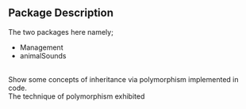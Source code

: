 ## Package Description
The two packages here namely;  <br />
- Management
- animalSounds
 <br />
Show some concepts of inheritance via polymorphism implemented in code.<br />
The technique of polymorphism exhibited 
